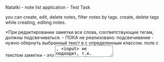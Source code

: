 Natatki - note list application - Test Task

you can create, edit, delete notes, filter notes by tags.
create, delete tags while creating, editing notes.

*При редактировании заметки все слова, соответствующие тегам, должны подсвечиваться. - ПОКА не реализовано:
подсвечивание - нужно обернуть выбранный текст в <span> с определенным классом.
поле с текстом заметки - это <textarea>,  <input> не подходит, т.к. однострочный ввод только.
логично взять текст, заменить нужные слова на обернутые в <span>, с помощью innerHTML добавить в элемент.
ПРОБЛЕМА в том, что в React <textarea> контролируется через value:
при использовании innerHTML получаем внутри  тега <textarea> строку "тектс+теги";
при попытке передать данные в виде children в <textarea> React выдает ошибку, о том, что нужно использовать value.


